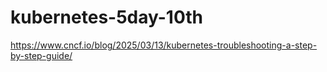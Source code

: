 # kubernetes-5day-10th
https://www.cncf.io/blog/2025/03/13/kubernetes-troubleshooting-a-step-by-step-guide/
